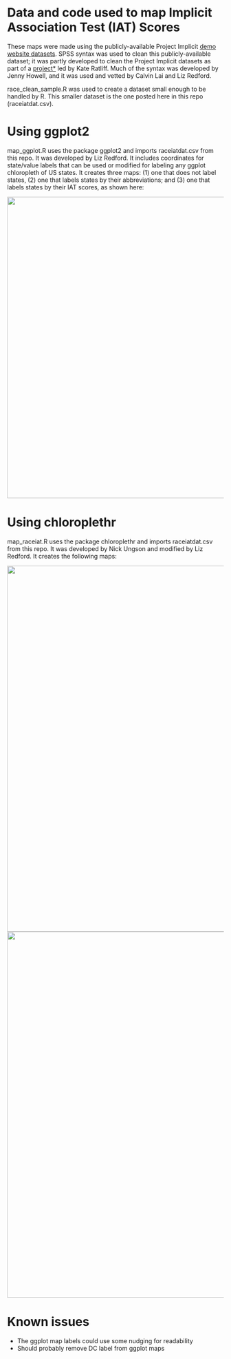 # Data and code used to map Implicit Association Test (IAT) Scores

These maps were made using the publicly-available Project Implicit <a href = "https://osf.io/y9hiq/">demo website datasets</a>. SPSS syntax was used to clean this publicly-available dataset; it was partly developed to clean the Project Implicit datasets as part of a <a href = "https://osf.io/rfzhu/">project*</a> led by Kate Ratliff. Much of the syntax was developed by Jenny Howell, and it was used and vetted by Calvin Lai and Liz Redford.

race_clean_sample.R was used to create a dataset small enough to be handled by R. This smaller dataset is the one posted here in this repo (raceiatdat.csv).

# Using ggplot2

map_ggplot.R uses the package ggplot2 and imports raceiatdat.csv from this repo. It was developed by Liz Redford. It includes coordinates for state/value labels that can be used or modified for labeling any ggplot chloropleth of US states.
It creates three maps: (1) one that does not label states, (2) one that labels states by their abbreviations; and (3) one that labels states by their IAT scores, as shown here:

<img src="https://github.com/lizredford/map-iat/blob/master/race_state_values_crop.png" width="700">

# Using chloroplethr

map_raceiat.R uses the package chloroplethr and imports raceiatdat.csv from this repo. It was developed by Nick Ungson and modified by Liz Redford. It creates the following maps:

<img src="https://github.com/lizredford/map-iat/raw/master/race_bycounty.png" width="850">

<img src="https://github.com/lizredford/map-iat/raw/master/race_bystate.png" width="850">

# Known issues

- The ggplot map labels could use some nudging for readability
- Should probably remove DC label from ggplot maps


